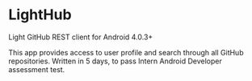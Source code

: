 # LightHub
Light GitHub REST client for Android 4.0.3+

This app provides access to user profile and search through all GitHub repositories.
Written in 5 days, to pass Intern Android Developer assessment test.
